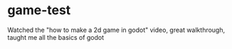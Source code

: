 # game-test

Watched the "how to make a 2d game in godot" video, great walkthrough, taught me all the basics of godot
